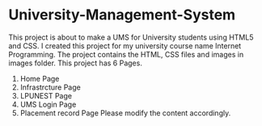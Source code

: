 # University-Management-System
This project is about to make a UMS for University students using HTML5 and CSS.
I created this project for my university course name Internet Programming.
The project contains the HTML, CSS files and images in images folder.
This project has 6 Pages.
1. Home Page
2. Infrastrcture Page
3. LPUNEST Page
4. UMS Login Page
5. Placement record Page
Please modify the content accordingly.
